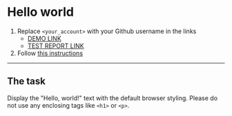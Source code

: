 # Hello world
1. Replace `<your_account>` with your Github username in the links
    - [DEMO LINK](https://sania517.github.io/layout_hello-world/) <br>
    - [TEST REPORT LINK](https://<your_account>.github.io/layout_hello-world/report/html_report/)
2. Follow [this instructions](https://mate-academy.github.io/layout_task-guideline/)
___

## The task
Display the "Hello, world!" text with the default browser styling. Please do not
use any enclosing tags like `<h1>` or `<p>`.
